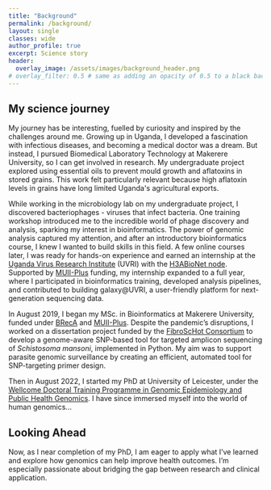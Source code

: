 ```yaml
---
title: "Background"
permalink: /background/
layout: single
classes: wide
author_profile: true
excerpt: Science story
header:
  overlay_image: /assets/images/background_header.png
# overlay_filter: 0.5 # same as adding an opacity of 0.5 to a black background
---
```


## My science journey
My journey has be interesting, fuelled by curiosity and inspired by the challenges around me. Growing up in Uganda, I developed a fascination with infectious diseases, and becoming a medical doctor was a dream. But instead, I pursued Biomedical Laboratory Technology at Makerere University, so I can get involved in research. My undergraduate project explored using essential oils to prevent mould growth and aflatoxins in stored grains. This work felt particularly relevant because high aflatoxin levels in grains have long limited Uganda's agricultural exports.  

While working in the microbiology lab on my undergraduate project, I discovered bacteriophages - viruses that infect bacteria. One training workshop introduced me to the incredible world of phage discovery and analysis, sparking my interest in bioinformatics. The power of genomic analysis captured my attention, and after an introductory bioinformatics course, I knew I wanted to build skills in this field. A few online courses later, I was ready for hands-on experience and earned an internship at the [Uganda Virus Research Institute](https://www.uvri.go.ug/) (UVRI) with the [H3ABioNet node](https://www.h3abionet.org/nodes/uvri). Supported by [MUII-Plus](https://www.muii.org.ug/) funding, my internship expanded to a full year, where I participated in bioinformatics training, developed analysis pipelines, and contributed to building galaxy@UVRI, a user-friendly platform for next-generation sequencing data.  

In August 2019, I began my MSc. in Bioinformatics at Makerere University, funded under [BRecA](https://grantome.com/grant/NIH/U2R-TW010672-02) and [MUII-Plus](https://www.muii.org.ug/). Despite the pandemic’s disruptions, I worked on a dissertation project funded by the [FibroScHot Consortium](https://www.fibroschot.eu/) to develop a genome-aware SNP-based tool for targeted amplicon sequencing of *Schistosoma mansoni*, implemented in Python. My aim was to support parasite genomic surveillance by creating an efficient, automated tool for SNP-targeting primer design.  

Then in August 2022, I started my PhD at University of Leicester, under the [Wellcome Doctoral Training Programme in Genomic Epidemiology and Public Health Genomics](https://le.ac.uk/study/research-degrees/wellcome-trust-dtp). I have since immersed myself into the world of human genomics... 

## Looking Ahead
Now, as I near completion of my PhD, I am eager to apply what I’ve learned and explore how genomics can help improve health outcomes. I’m especially passionate about bridging the gap between research and clinical application.
